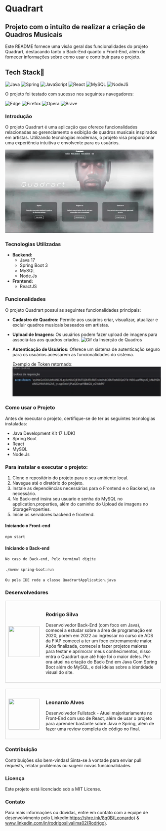 # Quadrart

## Projeto com o intuito de realizar a criação de Quadros Musicais

Este README fornece uma visão geral das funcionalidades do projeto Quadrart, destacando tanto o Back-End quanto o Front-End, além de fornecer informações sobre como usar e contribuir para o projeto.


## Tech Stack🔨

![Java](https://img.shields.io/badge/java-%23ED8B00.svg?style=for-the-badge&logo=openjdk&logoColor=white)
![Spring](https://img.shields.io/badge/spring-%236DB33F.svg?style=for-the-badge&logo=spring&logoColor=white)
![JavaScript](https://img.shields.io/badge/javascript-%23323330.svg?style=for-the-badge&logo=javascript&logoColor=%23F7DF1E)
![React](https://img.shields.io/badge/react-%2320232a.svg?style=for-the-badge&logo=react&logoColor=%2361DAFB)
![MySQL](https://img.shields.io/badge/mysql-4479A1.svg?style=for-the-badge&logo=mysql&logoColor=white)
![NodeJS](https://img.shields.io/badge/node.js-6DA55F?style=for-the-badge&logo=node.js&logoColor=white)

O projeto foi testado com sucesso nos seguintes navegadores:

![Edge](https://img.shields.io/badge/Edge-0078D7?style=for-the-badge&logo=Microsoft-edge&logoColor=white)
![Firefox](https://img.shields.io/badge/Firefox-FF7139?style=for-the-badge&logo=Firefox-Browser&logoColor=white)
![Opera](https://img.shields.io/badge/Opera-FF1B2D?style=for-the-badge&logo=Opera&logoColor=white)
![Brave](https://img.shields.io/badge/Brave-FB542B?style=for-the-badge&logo=Brave&logoColor=white)

### Introdução

O projeto Quadrart é uma aplicação que oferece funcionalidades relacionadas ao gerenciamento e exibição de quadros musicais inspirados em artistas. Utilizando tecnologias modernas, o projeto visa proporcionar uma experiência intuitiva e envolvente para os usuários.

![Gif Base](https://github.com/Rod0002/Quadrart/blob/master/GifsReadme/QuadrartBase.gif)


### Tecnologias Utilizadas

- **Backend:**
  - Java 17
  - Spring Boot 3 
  - MySQL
  - Node.Js
- **Frontend:**
  - ReactJS

### Funcionalidades

O projeto Quadrart possui as seguintes funcionalidades principais:

- **Cadastro de Quadros:** Permite aos usuários criar, visualizar, atualizar e excluir quadros musicais baseados em artistas.
- **Upload de Imagens:** Os usuários podem fazer upload de imagens para associá-las aos quadros criados.
![Gif da Inserção de Quadros](https://github.com/Rod0002/Quadrart/blob/master/GifsReadme/UploadQuadro.gif)


- **Autenticação de Usuários:** Oferece um sistema de autenticação seguro para os usuários acessarem as funcionalidades do sistema.

  Exemplo de Token retornado:
![Token](https://github.com/Rod0002/Quadrart/blob/master/GifsReadme/vlc_2Zf7oKO56R.png)


### Como usar o Projeto

Antes de executar o projeto, certifique-se de ter as seguintes tecnologias instaladas:

- Java Development Kit 17 (JDK)
- Spring Boot
- React
- MySQL
- Node.Js

### Para instalar e executar o projeto:

1. Clone o repositório do projeto para o seu ambiente local.
2. Navegue até o diretório do projeto.
3. Instale as dependências necessárias para o Frontend e o Backend, se necessário.
4. No Back-end insira seu usuario e senha do MySQL no application.properties, além do caminho do Upload de imagens no StorageProperties.
5. Inicie os servidores backend e frontend.

#### Iniciando o Front-end

```bash
npm start
```

#### Iniciando o Back-end 
```bash
No caso do Back-end, Pelo terminal digite

./mvnw spring-boot:run

Ou pela IDE rode a classe QuadrartApplication.java
```

### Desenvolvedores

<div style="display: flex; align-items: center; border: 1px solid #ccc; padding: 10px; margin-bottom: 20px;">
    <img src="https://github.com/Rod0002.png" width="100" height="100" style="margin-right: 20px;">
    <div>
        <h3>Rodrigo Silva</h3>
        <p>Desenvolvedor Back-End (com foco em Java), comecei a estudar sobre a área de programação em 2020, porém em 2022 ao ingressar no curso de ADS da FIAP comecei a ter um foco extremamente maior. Após finalizada, comecei a fazer projetos maiores para testar e aprimorar meus conhecimentos, nisso entra o Quadrart que até hoje foi o maior deles. Por ora atuei na criação do Back-End em Java Com Spring Boot além do MySQL, e dei ideias sobre a identidade visual do site.</p>
    </div>
</div>

<div style="display: flex; align-items: center; border: 1px solid #ccc; padding: 10px; margin-bottom: 20px;">
    <img src="https://media.licdn.com/dms/image/D4D35AQFU9Fy0OBXVEw/profile-framedphoto-shrink_800_800/0/1713889271117?e=1714701600&v=beta&t=sq_DMthVlnvGHBtJbX9a3YjM3lTQSF93x8WqshH_CyA" width="100" height="100" style="margin-right: 20px;">
    <div>
        <h3>Leonardo Alves</h3>
        <p>Desenvolvedor Fullstack - Atuei majoritariamente no Front-End com uso de React, além de usar o projeto para aprender bastante sobre Java e Spring, além de fazer uma review completa do código no final.</p>
    </div>
</div>

### Contribuição

Contribuições são bem-vindas! Sinta-se à vontade para enviar pull requests, relatar problemas ou sugerir novas funcionalidades.

### Licença

Este projeto está licenciado sob a MIT License.

### Contato

Para mais informações ou dúvidas, entre em contato com a equipe de desenvolvimento pelo Linkedin:https://shre.ink/8q0B(Leonardo) & www.linkedin.com/in/rodrigosilvalima02(Rodrigo).
